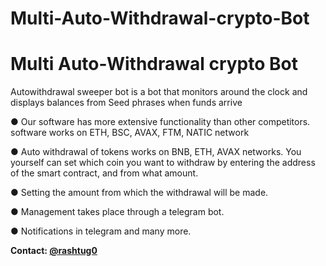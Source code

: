 # Multi-Auto-Withdrawal-crypto-Bot


# Multi Auto-Withdrawal crypto Bot


Autowithdrawal sweeper bot is a bot that monitors around the clock and displays balances from Seed phrases when funds arrive

● Our software has more extensive functionality than other competitors.
software works on ETH, BSC, AVAX, FTM, NATIC network


● Auto withdrawal of tokens works on BNB, ETH, AVAX networks.
You yourself can set which coin you want to withdraw by entering the address of the smart contract, and from what amount.


● Setting the amount from which the withdrawal will be made.


● Management takes place through a telegram bot.


● Notifications in telegram and many more.


**Contact: [@rashtug0](https://t.me/rashtug0)**




